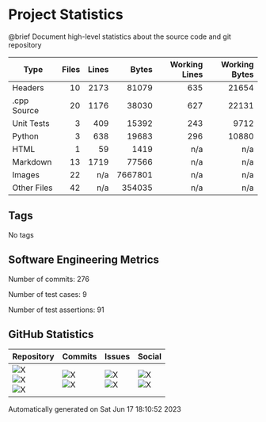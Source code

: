 Project Statistics
==================

@brief Document high-level statistics about the source code and
       git repository

| Type | Files | Lines | Bytes | Working Lines | Working Bytes |
|------|------:|------:|------:|--------------:|--------------:|
|Headers|10|2173|81079|635|21654|
|.cpp Source|20|1176|38030|627|22131|
|Unit Tests|3|409|15392|243|9712|
|Python|3|638|19683|296|10880|
|HTML|1|59|1419|n/a|n/a|
|Markdown|13|1719|77566|n/a|n/a|
|Images|22|n/a|7667801|n/a|n/a|
|Other	Files|42|n/a|354035|n/a|n/a|

## Tags
No tags

## Software Engineering Metrics

Number of commits:  276

Number of test cases:  9

Number of test assertions:  91

## GitHub Statistics
| Repository                           | Commits                   | Issues                  | Social                    |
|--------------------------------------|---------------------------|-------------------------|---------------------------|
| ![X](https://img.shields.io/github/languages/code-size/marknelsonengineer/empire?style=plastic) <br/> ![X](https://img.shields.io/github/repo-size/marknelsonengineer/empire?style=plastic) <br/> ![X](https://img.shields.io/github/contributors/marknelsonengineer/empire?style=plastic) | ![X](https://img.shields.io/github/commit-activity/w/marknelsonengineer/empire?style=plastic) <br/> ![X](https://img.shields.io/github/last-commit/marknelsonengineer/empire?style=plastic) | ![X](https://img.shields.io/github/issues-raw/marknelsonengineer/empire?style=plastic) <br/> ![X](https://img.shields.io/github/issues-closed-raw/marknelsonengineer/empire?style=plastic) | ![X](https://img.shields.io/github/forks/marknelsonengineer/empire?style=plastic) <br/> ![X](https://img.shields.io/github/stars/marknelsonengineer/empire?style=plastic) |

Automatically generated on Sat Jun 17 18:10:52 2023
